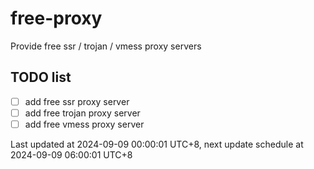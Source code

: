 
# free-proxy
Provide free ssr / trojan / vmess proxy servers


## TODO list
- [ ] add free ssr proxy server
- [ ] add free trojan proxy server
- [ ] add free vmess proxy server

Last updated at 2024-09-09 00:00:01 UTC+8, next update schedule at 2024-09-09 06:00:01 UTC+8

